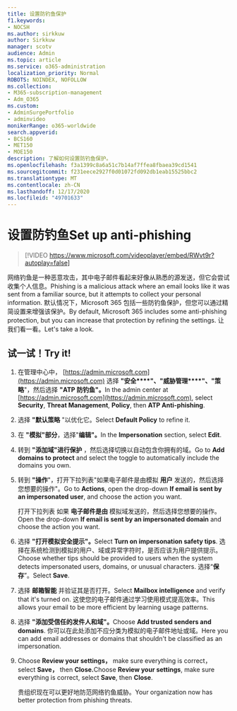 ```yaml
---
title: 设置防钓鱼保护
f1.keywords:
- NOCSH
ms.author: sirkkuw
author: Sirkkuw
manager: scotv
audience: Admin
ms.topic: article
ms.service: o365-administration
localization_priority: Normal
ROBOTS: NOINDEX, NOFOLLOW
ms.collection:
- M365-subscription-management
- Adm_O365
ms.custom:
- AdminSurgePortfolio
- adminvideo
monikerRange: o365-worldwide
search.appverid:
- BCS160
- MET150
- MOE150
description: 了解如何设置防钓鱼保护。
ms.openlocfilehash: f3a1399c8a6a51c7b14af7ffea8fbaea39cd1541
ms.sourcegitcommit: f231eece2927f0d01072fd092db1eab15525bbc2
ms.translationtype: MT
ms.contentlocale: zh-CN
ms.lasthandoff: 12/17/2020
ms.locfileid: "49701633"
---
```

# <a name="set-up-anti-phishing"></a><span data-ttu-id="52ede-103">设置防钓鱼</span><span class="sxs-lookup"><span data-stu-id="52ede-103">Set up anti-phishing</span></span>

> [!VIDEO https://www.microsoft.com/videoplayer/embed/RWvt9r?autoplay=false]

<span data-ttu-id="52ede-104">网络钓鱼是一种恶意攻击，其中电子邮件看起来好像从熟悉的源发送，但它会尝试收集个人信息。</span><span class="sxs-lookup"><span data-stu-id="52ede-104">Phishing is a malicious attack where an email looks like it was sent from a familiar source, but it attempts to collect your personal information.</span></span> <span data-ttu-id="52ede-105">默认情况下，Microsoft 365 包括一些防钓鱼保护，但您可以通过精简设置来增强该保护。</span><span class="sxs-lookup"><span data-stu-id="52ede-105">By default, Microsoft 365 includes some anti-phishing protection, but you can increase that protection by refining the settings.</span></span> <span data-ttu-id="52ede-106">让我们看一看。</span><span class="sxs-lookup"><span data-stu-id="52ede-106">Let's take a look.</span></span>

## <a name="try-it"></a><span data-ttu-id="52ede-107">试一试！</span><span class="sxs-lookup"><span data-stu-id="52ede-107">Try it!</span></span>

1. <span data-ttu-id="52ede-108">在管理中心中， [https://admin.microsoft.com](https://admin.microsoft.com) 选择 **"安全\*\*\*\*"、"威胁管理\*\*\*\*"、"策略**"，然后选择 **"ATP 防钓鱼"。**</span><span class="sxs-lookup"><span data-stu-id="52ede-108">In the admin center at [https://admin.microsoft.com](https://admin.microsoft.com), select **Security**, **Threat Management**, **Policy**, then **ATP Anti-phishing**.</span></span>
1. <span data-ttu-id="52ede-109">选择 **"默认策略** "以优化它。</span><span class="sxs-lookup"><span data-stu-id="52ede-109">Select **Default Policy** to refine it.</span></span>
1. <span data-ttu-id="52ede-110">在 **"模拟"部分**，选择"**编辑"。**</span><span class="sxs-lookup"><span data-stu-id="52ede-110">In the **Impersonation** section, select **Edit**.</span></span>
1. <span data-ttu-id="52ede-111">转到 **"添加域"进行保护** ，然后选择切换以自动包含你拥有的域。</span><span class="sxs-lookup"><span data-stu-id="52ede-111">Go to **Add domains to protect** and select the toggle to automatically include the domains you own.</span></span>
1. <span data-ttu-id="52ede-112">转到 **"操作**"，打开下拉列表"如果电子邮件是由模拟 **用户** 发送的，然后选择您想要的操作"。</span><span class="sxs-lookup"><span data-stu-id="52ede-112">Go to **Actions**, open the drop-down **If email is sent by an impersonated user**, and choose the action you want.</span></span>

    <span data-ttu-id="52ede-113">打开下拉列表 如果 **电子邮件是由** 模拟域发送的，然后选择您想要的操作。</span><span class="sxs-lookup"><span data-stu-id="52ede-113">Open the drop-down **If email is sent by an impersonated domain** and choose the action you want.</span></span>
1. <span data-ttu-id="52ede-114">选择 **"打开模拟安全提示"。**</span><span class="sxs-lookup"><span data-stu-id="52ede-114">Select **Turn on impersonation safety tips**.</span></span> <span data-ttu-id="52ede-115">选择在系统检测到模拟的用户、域或异常字符时，是否应该为用户提供提示。</span><span class="sxs-lookup"><span data-stu-id="52ede-115">Choose whether tips should be provided to users when the system detects impersonated users, domains, or unusual characters.</span></span> <span data-ttu-id="52ede-116">选择“**保存**”。</span><span class="sxs-lookup"><span data-stu-id="52ede-116">Select **Save**.</span></span>
1. <span data-ttu-id="52ede-117">选择 **邮箱智能** 并验证其是否打开。</span><span class="sxs-lookup"><span data-stu-id="52ede-117">Select **Mailbox intelligence** and verify that it's turned on.</span></span> <span data-ttu-id="52ede-118">这使您的电子邮件通过学习使用模式提高效率。</span><span class="sxs-lookup"><span data-stu-id="52ede-118">This allows your email to be more efficient by learning usage patterns.</span></span>
1. <span data-ttu-id="52ede-119">选择 **"添加受信任的发件人和域"。**</span><span class="sxs-lookup"><span data-stu-id="52ede-119">Choose **Add trusted senders and domains**.</span></span> <span data-ttu-id="52ede-120">你可以在此处添加不应分类为模拟的电子邮件地址或域。</span><span class="sxs-lookup"><span data-stu-id="52ede-120">Here you can add email addresses or domains that shouldn't be classified as an impersonation.</span></span>
1. <span data-ttu-id="52ede-121">Choose **Review your settings，** make sure everything is correct， select **Save，** then **Close.**</span><span class="sxs-lookup"><span data-stu-id="52ede-121">Choose **Review your settings**, make sure everything is correct, select **Save**, then **Close**.</span></span>

    <span data-ttu-id="52ede-122">贵组织现在可以更好地防范网络钓鱼威胁。</span><span class="sxs-lookup"><span data-stu-id="52ede-122">Your organization now has better protection from phishing threats.</span></span>